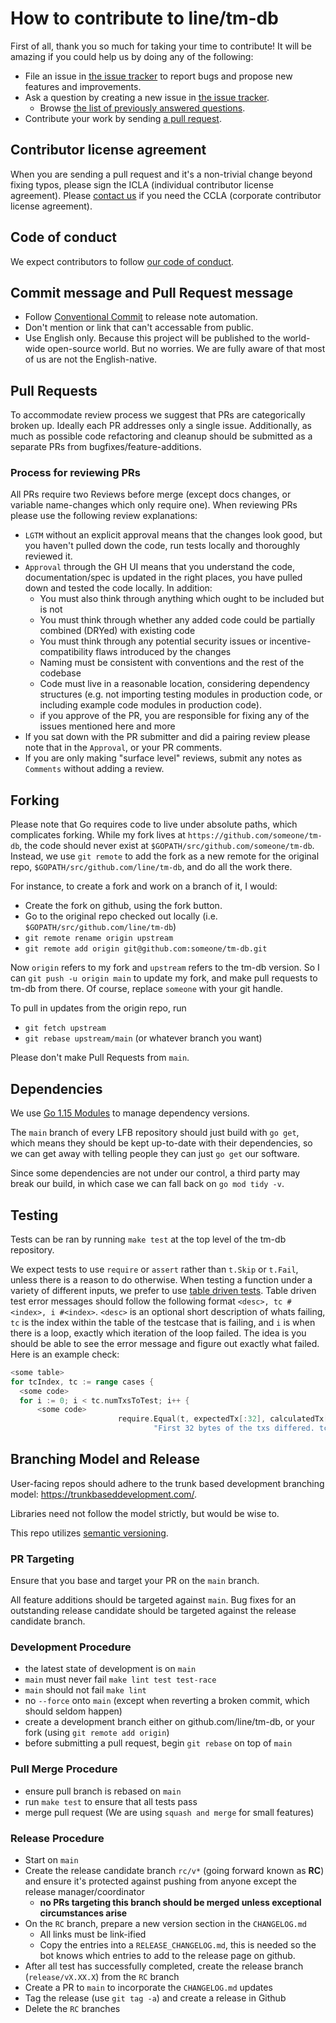 # How to contribute to line/tm-db

First of all, thank you so much for taking your time to contribute!
It will be amazing if you could help us by doing any of the following:

- File an issue in [the issue tracker](https://github.com/line/tm-db/issues) to report bugs and propose new features and
  improvements.
- Ask a question by creating a new issue in [the issue tracker](https://github.com/line/tm-db/issues).
  - Browse [the list of previously answered questions](https://github.com/line/tm-db/issues?q=label%3Aquestion).
- Contribute your work by sending [a pull request](https://github.com/line/tm-db/pulls).

## Contributor license agreement

When you are sending a pull request and it's a non-trivial change beyond fixing typos, please sign 
the ICLA (individual contributor license agreement). Please
[contact us](mailto:dl_oss_dev@linecorp.com) if you need the CCLA (corporate contributor license agreement).

## Code of conduct

We expect contributors to follow [our code of conduct](https://github.com/line/tm-db/blob/main/CODE_OF_CONDUCT.md).

## Commit message and Pull Request message

- Follow [Conventional Commit](https://www.conventionalcommits.org) to release note automation.
- Don't mention or link that can't accessable from public.
- Use English only. Because this project will be published to the world-wide open-source world. But no worries. We are fully aware of that most of us are not the English-native.

## Pull Requests

To accommodate review process we suggest that PRs are categorically broken up.
Ideally each PR addresses only a single issue. Additionally, as much as possible
code refactoring and cleanup should be submitted as a separate PRs from bugfixes/feature-additions.

### Process for reviewing PRs

All PRs require two Reviews before merge (except docs changes, or variable name-changes which only require one). When reviewing PRs please use the following review explanations:

- `LGTM` without an explicit approval means that the changes look good, but you haven't pulled down the code, run tests locally and thoroughly reviewed it.
- `Approval` through the GH UI means that you understand the code, documentation/spec is updated in the right places, you have pulled down and tested the code locally. In addition:
  - You must also think through anything which ought to be included but is not
  - You must think through whether any added code could be partially combined (DRYed) with existing code
  - You must think through any potential security issues or incentive-compatibility flaws introduced by the changes
  - Naming must be consistent with conventions and the rest of the codebase
  - Code must live in a reasonable location, considering dependency structures (e.g. not importing testing modules in production code, or including example code modules in production code).
  - if you approve of the PR, you are responsible for fixing any of the issues mentioned here and more
- If you sat down with the PR submitter and did a pairing review please note that in the `Approval`, or your PR comments.
- If you are only making "surface level" reviews, submit any notes as `Comments` without adding a review.

## Forking

Please note that Go requires code to live under absolute paths, which complicates forking.
While my fork lives at `https://github.com/someone/tm-db`,
the code should never exist at `$GOPATH/src/github.com/someone/tm-db`.
Instead, we use `git remote` to add the fork as a new remote for the original repo,
`$GOPATH/src/github.com/line/tm-db`, and do all the work there.

For instance, to create a fork and work on a branch of it, I would:

- Create the fork on github, using the fork button.
- Go to the original repo checked out locally (i.e. `$GOPATH/src/github.com/line/tm-db`)
- `git remote rename origin upstream`
- `git remote add origin git@github.com:someone/tm-db.git`

Now `origin` refers to my fork and `upstream` refers to the tm-db version.
So I can `git push -u origin main` to update my fork, and make pull requests to tm-db from there.
Of course, replace `someone` with your git handle.

To pull in updates from the origin repo, run

- `git fetch upstream`
- `git rebase upstream/main` (or whatever branch you want)

Please don't make Pull Requests from `main`.

## Dependencies

We use [Go 1.15 Modules](https://github.com/golang/go/wiki/Modules) to manage
dependency versions.

The `main` branch of every LFB repository should just build with `go get`,
which means they should be kept up-to-date with their dependencies, so we can
get away with telling people they can just `go get` our software.

Since some dependencies are not under our control, a third party may break our
build, in which case we can fall back on `go mod tidy -v`.

## Testing

Tests can be ran by running `make test` at the top level of the tm-db repository.

We expect tests to use `require` or `assert` rather than `t.Skip` or `t.Fail`,
unless there is a reason to do otherwise.
When testing a function under a variety of different inputs, we prefer to use
[table driven tests](https://github.com/golang/go/wiki/TableDrivenTests).
Table driven test error messages should follow the following format
`<desc>, tc #<index>, i #<index>`.
`<desc>` is an optional short description of whats failing, `tc` is the
index within the table of the testcase that is failing, and `i` is when there
is a loop, exactly which iteration of the loop failed.
The idea is you should be able to see the
error message and figure out exactly what failed.
Here is an example check:

```go
<some table>
for tcIndex, tc := range cases {
  <some code>
  for i := 0; i < tc.numTxsToTest; i++ {
      <some code>
                        require.Equal(t, expectedTx[:32], calculatedTx[:32],
                                "First 32 bytes of the txs differed. tc #%d, i #%d", tcIndex, i)
```

## Branching Model and Release

User-facing repos should adhere to the trunk based development branching model: https://trunkbaseddevelopment.com/.

Libraries need not follow the model strictly, but would be wise to.

This repo utilizes [semantic versioning](https://semver.org/).

### PR Targeting

Ensure that you base and target your PR on the `main` branch.

All feature additions should be targeted against `main`. Bug fixes for an outstanding release candidate
should be targeted against the release candidate branch.

### Development Procedure

- the latest state of development is on `main`
- `main` must never fail `make lint test test-race`
- `main` should not fail `make lint`
- no `--force` onto `main` (except when reverting a broken commit, which should seldom happen)
- create a development branch either on github.com/line/tm-db, or your fork (using `git remote add origin`)
- before submitting a pull request, begin `git rebase` on top of `main`

### Pull Merge Procedure

- ensure pull branch is rebased on `main`
- run `make test` to ensure that all tests pass
- merge pull request (We are using `squash and merge` for small features)

### Release Procedure

- Start on `main`
- Create the release candidate branch `rc/v*` (going forward known as **RC**)
  and ensure it's protected against pushing from anyone except the release
  manager/coordinator
  - **no PRs targeting this branch should be merged unless exceptional circumstances arise**
- On the `RC` branch, prepare a new version section in the `CHANGELOG.md`
  - All links must be link-ified
  - Copy the entries into a `RELEASE_CHANGELOG.md`, this is needed so the bot knows which entries to add to the release page on github.
- After all test has successfully completed, create the release branch
  (`release/vX.XX.X`) from the `RC` branch
- Create a PR to `main` to incorporate the `CHANGELOG.md` updates
- Tag the release (use `git tag -a`) and create a release in Github
- Delete the `RC` branches

